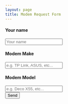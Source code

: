 ```yaml
---
layout: page
title: Modem Request Form
---
```

<script>
  window.addEventListener("load", function() {
    const form = document.getElementById('modem-request-form');
    form.addEventListener("submit", function(e) {
      e.preventDefault();
      const data = new FormData(form);
      const action = e.target.action;
      fetch(action, {
        method: 'POST',
        body: data,
      })
      .then(() => {
        alert("Success!");
      })
    });
  });
</script>
<form
  id="modem-request-form"
  method="POST" 
  action="https://script.google.com/macros/s/AKfycbzVC9BO2BItSWnA5n7aEd3HH2x2GE-ikkwNgP8zHAy4CI19_GGj4lbA5ZzuQkF3LWDN/exec">
  <h4>Your name</h4>
  <input label="Your name" name="Name" type="test" placeholder="Your name" required>
  <br>
  <h4>Modem Make</h4>
  <input label="Modem Make" name="Make" type="text" placeholder="e.g. TP Link, ASUS, etc..." required>
  <br>
  <h4>Modem Model</h4>
  <input label="Modem Model" name="Model" type="text" placeholder="e.g. Deco X55, etc..." required>
  <input name="Completed" type="hidden" value="FALSE" required>
  <br>
  <button type="submit">Send</button>
</form>
